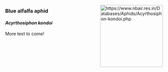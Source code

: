 <style>
h1 {
    margin: 0;
}
</style>
<img 
title="https://www.nbair.res.in/Databases/Aphids/Acyrthosiphon-kondoi.php"
src="https://www.nbair.res.in/Databases/Aphids/images/Acyrthosiphonkondoi/Acyrthosiphonkondoi.jpg" 
height="200"
class="center"
align="right">

### Blue alfalfa aphid 
#### *Acyrthosiphon kondoi*

More text to come!

<!--stackedit_data:
eyJoaXN0b3J5IjpbLTk1ODY5MzI3NiwtMTU2ODIwNDkwNCw4Nz
g3NDQwMzUsMjA5MjYzNzc1OCwzMTE3NDQ0NDZdfQ==
-->